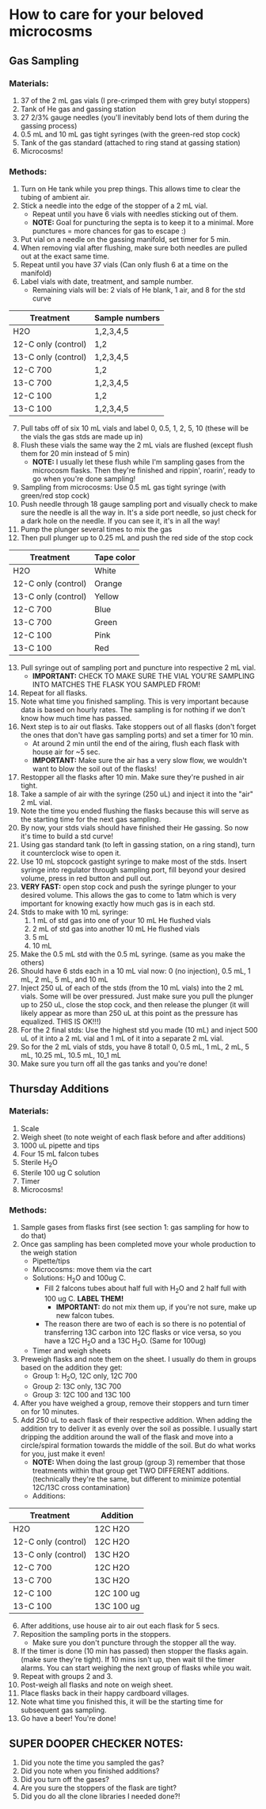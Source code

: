 # How to care for your beloved microcosms

## Gas Sampling

### Materials:

1. 37 of the 2 mL gas vials (I pre-crimped them with grey butyl stoppers) 
2. Tank of He gas and gassing station
3. 27 2/3% gauge needles (you'll inevitably bend lots of them during the gassing process)
4. 0.5 mL and 10 mL gas tight syringes (with the green-red stop cock)
5. Tank of the gas standard (attached to ring stand at gassing station)
6. Microcosms!

### Methods:

1. Turn on He tank while you prep things. This allows time to clear the tubing of ambient air.
2. Stick a needle into the edge of the stopper of a 2 mL vial. 
	* Repeat until you have 6 vials with needles sticking out of them.
	* __NOTE:__ Goal for puncturing the septa is to keep it to a minimal. More punctures = more chances for gas to escape :)
3. Put vial on a needle on the gassing manifold, set timer for 5 min.
4. When removing vial after flushing, make sure both needles are pulled out at the exact same time. 
5. Repeat until you have 37 vials (Can only flush 6 at a time on the manifold)
6. Label vials with date, treatment, and sample number.
	* Remaining vials will be: 2 vials of He blank, 1 air, and 8 for the std curve

| Treatment           | Sample numbers |
|---------------------|----------------|
| H2O                 | 1,2,3,4,5      |
| 12-C only (control) | 1,2            |
| 13-C only (control) | 1,2,3,4,5      |
| 12-C 700            | 1,2            |
| 13-C 700            | 1,2,3,4,5      |
| 12-C 100            | 1,2            |
| 13-C 100            | 1,2,3,4,5      |


7. Pull tabs off of six 10 mL vials and label 0, 0.5, 1, 2, 5, 10 (these will be the vials the gas stds are made up in)
1. Flush these vials the same way the 2 mL vials are flushed (except flush them for 20 min instead of 5 min) 
	* __NOTE:__ I usually let these flush while I'm sampling gases from the microcosm flasks. Then they're finished and rippin', roarin', ready to go when you're done sampling!
1. Sampling from microcosms: Use 0.5 mL gas tight syringe (with green/red stop cock) 
1. Push needle through 18 gauge sampling port and visually check to make sure the needle is all the way in. It's a side port needle, so just check for a dark hole on the needle. If you can see it, it's in all the way! 
1. Pump the plunger several times to mix the gas
1. Then pull plunger up to 0.25 mL and push the red side of the stop cock 

| Treatment           | Tape color |
|---------------------|------------|
| H2O                 | White      |
| 12-C only (control) | Orange     |
| 13-C only (control) | Yellow     |
| 12-C 700            | Blue       |
| 13-C 700            | Green      |
| 12-C 100            | Pink       |
| 13-C 100            | Red        |


13. Pull syringe out of sampling port and puncture into respective 2 mL vial.
	* __IMPORTANT:__ CHECK TO MAKE SURE THE VIAL YOU'RE SAMPLING INTO MATCHES THE FLASK YOU SAMPLED FROM!
1. Repeat for all flasks.
1. Note what time you finished sampling. This is very important because data is based on hourly rates. The sampling is for nothing if we don't know how much time has passed.
1. Next step is to air out flasks. Take stoppers out of all flasks (don't forget the ones that don't have gas sampling ports) and set a timer for 10 min.
	* At around 2 min until the end of the airing, flush each flask with house air for ~5 sec. 
	* __IMPORTANT:__ Make sure the air has a very slow flow, we wouldn't want to blow the soil out of the flasks!
1. Restopper all the flasks after 10 min. Make sure they're pushed in air tight.
1. Take a sample of air with the syringe (250 uL) and inject it into the "air" 2 mL vial.
1. Note the time you ended flushing the flasks because this will serve as the starting time for the next gas sampling.
1. By now, your stds vials should have finished their He gassing. So now it's time to build a std curve!
1. Using gas standard tank (to left in gassing station, on a ring stand), turn it counterclock wise to open it. 
1. Use 10 mL stopcock gastight syringe to make most of the stds. Insert syringe into regulator through sampling port, fill beyond your desired volume, press in red button and pull out.
1. __VERY FAST:__ open stop cock and push the syringe plunger to your desired volume. This allows the gas to come to 1atm which is very important for knowing exactly how much gas is in each std.
1. Stds to make with 10 mL syringe: 
	1. 1 mL of std gas into one of your 10 mL He flushed vials
	2. 2 mL of std gas into another 10 mL He flushed vials
	3. 5 mL
	4. 10 mL 
1. Make the 0.5 mL std with the 0.5 mL syringe. (same as you make the others)
1. Should have 6 stds each in a 10 mL vial now: 0 (no injection), 0.5 mL, 1 mL, 2 mL, 5 mL, and 10 mL
1. Inject 250 uL of each of the stds (from the 10 mL vials) into the 2 mL vials. Some will be over pressured. Just make sure you pull the plunger up to 250 uL, close the stop cock, and then release the plunger (it will likely appear as more than 250 uL at this point as the pressure has equalized. THIS IS OK!!!)
1. For the 2 final stds: Use the highest std you made (10 mL) and inject 500 uL of it into a 2 mL vial and 1 mL of it into a separate 2 mL vial. 
1. So for the 2 mL vials of stds, you have 8 total! 0, 0.5 mL, 1 mL, 2 mL, 5 mL, 10.25 mL, 10.5 mL, 10\_1 mL
1. Make sure you turn off all the gas tanks and you're done!

## Thursday Additions

### Materials:

1. Scale
2. Weigh sheet (to note weight of each flask before and after additions)
3. 1000 uL pipette and tips
4. Four 15 mL falcon tubes
5. Sterile H<sub>2</sub>O
6. Sterile 100 ug C solution
7. Timer
8. Microcosms!

### Methods:

1. Sample gases from flasks first (see section 1: gas sampling for how to do that)
2. Once gas sampling has been completed move your whole production to the weigh station
	* Pipette/tips 
	* Microcosms: move them via the cart
	* Solutions: H<sub>2</sub>O and 100ug C. 
		* Fill 2 falcons tubes about half full with H<sub>2</sub>O and 2 half full with 100 ug C. __LABEL THEM!__ 
			* __IMPORTANT:__ do not mix them up, if you're not sure, make up new falcon tubes. 
		* The reason there are two of each is so there is no potential of transferring 13C carbon into 12C flasks or vice versa, so you have a 12C H<sub>2</sub>O and a 13C H<sub>2</sub>O. (Same for 100ug)
	* Timer and weigh sheets
3. Preweigh flasks and note them on the sheet. I usually do them in groups based on the addition they get: 
	* Group 1: H<sub>2</sub>O, 12C only, 12C 700
	* Group 2: 13C only, 13C 700
	* Group 3: 12C 100 and 13C 100
4. After you have weighed a group, remove their stoppers and turn timer on for 10 minutes.
5. Add 250 uL to each flask of their respective addition. When adding the addition try to deliver it as evenly over the soil as possible. I usually start dripping the addition around the wall of the flask and move into a circle/spiral formation towards the middle of the soil. But do what works for you, just make it even!
	* __NOTE:__ When doing the last group (group 3) remember that those treatments within that group get TWO DIFFERENT additions. (technically they're the same, but different to minimize potential 12C/13C cross contamination)
	* Additions:

| Treatment           | Addition   |
|---------------------|------------|
| H2O                 | 12C H2O    |
| 12-C only (control) | 12C H2O    |
| 13-C only (control) | 13C H2O    |
| 12-C 700            | 12C H2O    |
| 13-C 700            | 13C H2O    |
| 12-C 100            | 12C 100 ug |
| 13-C 100            | 13C 100 ug |


6. After additions, use house air to air out each flask for 5 secs.
1. Reposition the sampling ports in the stoppers. 
	* Make sure you don't puncture through the stopper all the way.
1. If the timer is done (10 min has passed) then stopper the flasks again. (make sure they're tight). If 10 mins isn't up, then wait til the timer alarms. You can start weighing the next group of flasks while you wait.
1. Repeat with groups 2 and 3. 
1. Post-weigh all flasks and note on weigh sheet.
1. Place flasks back in their happy cardboard villages. 
1. Note what time you finished this, it will be the starting time for subsequent gas sampling.
1. Go have a beer! You're done!


## SUPER DOOPER CHECKER NOTES:

1. Did you note the time you sampled the gas?
2. Did you note when you finished additions?
3. Did you turn off the gases? 
4. Are you sure the stoppers of the flask are tight?
5. Did you do all the clone libraries I needed done?!

